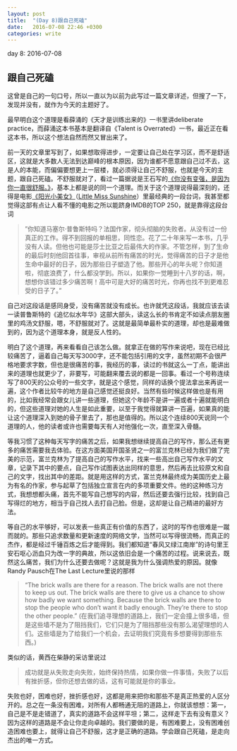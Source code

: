 ```yaml
---
layout: post
title:  "(Day 8)跟自己死磕"
date:   2016-07-08 22:46 +0300
categories: write
---
```


day 8: 2016-07-08

跟自己死磕
-

这曾是自己的一句口号，所以一直以为以前为此写过一篇文章详述，但搜了一下，发现并没有，就作为今天的主题好了。

最早明白这个道理是看薛涌的《天才是训练出来的》一书里讲deliberate practice，而薛涌这本书基本是翻译自《Talent is Overrated》一书，最近正在看这本书，所以这个想法自然而然又冒出来了。

<!-- 2016-07-09 20:06:03 昨晚因为写这个，查了点东西，然后跟老婆分享，然后…… 周末时间很难控制啊，现在补昨天的，今天写什么还不知道呢。-->

前一天的文章里写到了，如果想取得进步，一定要让自己处在学习区，而不是舒适区，这就是大多数人无法到达巅峰的根本原因，因为谁都不愿意跟自己过不去，这是人的本能，而偏偏要想更上一层楼，就必须得让自己不舒服，也就是今天的主题，跟自己死磕。不舒服就对了，看过一篇据说是王石写的[《你没有变强，是因为你一直很舒服。》](https://www.evernote.com/l/Ap7aRKyAxM1CKYo5RIN-czpJdBUacGR7GDc)，基本上都是说的同一个道理。而关于这个道理说得最深刻的，还得是电影[《阳光小美女》](https://movie.douban.com/subject/1777612/)（[Little Miss Sunshine](www.imdb.com/title/tt0449059/)）里最经典的一段台词，我甚至都觉得这部有点让人看不懂的电影之所以能跻身IMDB的TOP 250，就是靠得这段台词

>”你知道马塞尔·普鲁斯特吗？法国作家，彻头彻脑的失败者。从没有过一份真正的工作。得不到回报的单相思，同性恋。花了二十年来写一本书，几乎没有人读。但他也可能是莎士比亚之后最伟大的作家。不管怎样，到了生命的最后时刻他回首往事，审视从前所有痛苦的时光，觉得痛苦的日子才是他生命中最好的日子，因为那些日子塑造了他。那些开心的年头呢？你知道啦，彻底浪费了，什么都没学到。所以，如果你一觉睡到十八岁的话，啊，想想你该错过多少痛苦啊！高中可是大好的痛苦时光，你再也找不到更难忍受的日子了。”

自己对这段话是感同身受，没有痛苦就没有成长。也许就凭这段话，我就应该去读一读普鲁斯特的《追忆似水年华》这部大部头，读这么长的书肯定不如读点朋友圈里的鸡汤文舒服，嗯，不舒服就对了。这就是最简单最朴实的道理，却也是最难做到的，因为这个道理本身，就是反人性的。

明白了这个道理，再来看看自己该怎么做。就拿正在做的写作来说吧，现在已经比较痛苦了，逼着自己每天写3000字，还不能包括引用的文字，虽然初期不会很严格地要求字数，但也是很痛苦的事，我经历的事，读过的书就这么一丁点，能讲出来的道理也就更少了，非要写，可能翻来覆去说的都是一回事。看过一个号称连续写了800天的公众号的一些文字，就是这个感觉，同样的话换个提法拿出来再说一遍，这个作者比较牛的地方是自己感觉还挺良好。当然有些时候这样做也是有用的，比如我经常会跟女儿讲一些道理，但她这个年龄不是讲一遍或者十遍就能明白的，但这些道理对她的人生是如此重要，以至于我觉得就算讲一百遍，如果真的能让这个道理深入到她的骨子里去了，那也是值得的。所以这个连续800天说同一个道理的人，他的读者或许也需要每天有人对他强化一次，直至深入骨髓。

等我习惯了这种每天写字的痛苦之后，如果我想继续提高自己的写作，那么还有更多的痛苦需要我去体验。在这方面美国开国圣贤之一的富兰克林已经为我们做了完美的示范，富兰克林为了提高自己的写作水平，找来一些高出自己写作水平的文章，记录下其中的要点，自己写作试图表达出同样的意思，然后再去比较原文和自己的文字，找出其中的差距。就是用这样的方式，富兰克林最终成为美国历史上最为有名的作家，参与起草了包括独立宣言在内的多项重要文件。他的这种练习方式，我想想都头痛，首先不能写自己想写的内容，然后还要去强行比较，找到自己写得烂的地方，相当于自己找人去打自己脸。但是，这却是让自己精进的最好方法。

等自己的水平够好，可以发表一些真正有价值的东西了，这时的写作也很难是一蹴而就的。那些只追求数量和更新速度的网络文学，当然可以写得很流畅，而真正的杰作，都是经过千锤百炼之后才能得到。我们都知道“春风又绿江南岸”的诗句里王安石呕心沥血只为改一字的典故，所以这依旧会是一个痛苦的过程。说来说去，既然这么痛苦，我们为什么还要去做呢？这就是我为什么强调热爱的原因。就像Randy Pausch在The Last Lecture里说的那样

>“The brick walls are there for a reason. The brick walls are not there to keep us out. The brick walls are there to give us a chance to show how badly we want something. Because the brick walls are there to stop the people who don’t want it badly enough. They’re there to stop the other people.” (在我们追寻理想的道路上，我们一定会撞上很多墙，但是这些墙不是为了阻挡我们，它们只是为了阻挡那些没有那么渴望理想的人们。这些墙是为了给我们一个机会，去证明我们究竟有多想要得到那些东西。)

类似的话，黄西在柴静的采访里说过

>成功就是从失败走向失败，始终保持热情，如果你做一件事情，失败了以后有挫折感，但你还想去做的话，这有可能就是你的事业。

失败也好，困难也好，挫折感也好，这都是用来把你和那些不是真正热爱的人区分开的。总之在一条没有困难，对所有人都畅通无阻的道路上，你就该想想：第一，自己是不是走错道了，真实的道路不会这样平坦；第二，这样走下去有没有意义？因为这样的道路是不会让你走向卓越的。我们要做的是，有困难要上，没有困难创造困难也要上，就得让自己不舒服，这才是正确的道路。学会跟自己死磕，是走向杰出的唯一方式。
